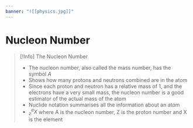 ```yaml
---
banner: "![[physics.jpg]]"
---
```


# Nucleon Number

> [!Info] The Nucleon Number
> - The nucleon number, also called the mass number, has the symbol $A$
> - Shows how many protons and neutrons combined are in the atom
> - Since each proton and neutron has a relative mass of 1, and the electrons have a very small mass, the nucleon number is a good estimator of the actual mass of the atom
> - Nuclide notation summarises all the information about an atom
> - $_{z}^aX$ where A is the nucleon number, Z is the proton number and X is the element

